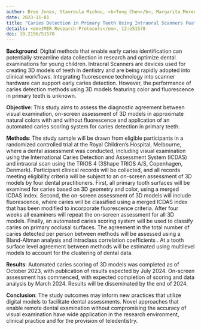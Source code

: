 ```yaml
---
author: Bree Jones, Stavroula Michou, <b>Tong Chen</b>, Margarita Moreno-Betancur, Nicky Kilpatrick, David P. Burgner, Christoph Vannahme, Mihiri Silva
date: 2023-11-01
title: "Caries Detection in Primary Teeth Using Intraoral Scanners Featuring Fluorescence: Protocol for a Diagnostic Agreement Study"
details: <em>JMIR Research Protocols</em>, 12:e51578
doi: 10.2196/51578
---
```



<b>Background</b>: Digital methods that enable early caries identification can potentially streamline data collection in research and optimize dental examinations for young children. Intraoral Scanners are devices used for creating 3D models of teeth in dentistry and are being rapidly adopted into clinical workflows. Integrating fluorescence technology into scanner hardware can support early caries detection. However, the performance of caries detection methods using 3D models featuring color and fluorescence in primary teeth is unknown. 

<b>Objective</b>: This study aims to assess the diagnostic agreement between visual examination, on-screen assessment of 3D models in approximate natural colors with and without fluorescence and application of an automated caries scoring system for caries detection in primary teeth.

<b>Methods</b>: The study sample will be drawn from eligible participants in a randomized controlled trial at the Royal Children’s Hospital, Melbourne, where a dental assessment was conducted, including visual examination using the International Caries Detection and Assessment System (ICDAS) and intraoral scan using the TRIOS 4 (3Shape TRIOS A/S, Copenhagen, Denmark). Participant clinical records will be collected, and all records meeting eligibility criteria will be subject to an on-screen assessment of 3D models by four dental practitioners. First, all primary tooth surfaces will be examined for caries based on 3D geometry and color, using a merged ICDAS index. Second, the on-screen assessment of 3D models will include fluorescence, where caries will be classified using a merged ICDAS index that has been modified to incorporate fluorescence criteria. After four weeks all examiners will repeat the on-screen assessment for all 3D models. Finally, an automated caries scoring system will be used to classify caries on primary occlusal surfaces. The agreement in the total number of caries detected per person between methods will be assessed using a Bland-Altman analysis and intraclass correlation coefficients . At a tooth surface level agreement between methods will be estimated using multilevel models to account for the clustering of dental data.

<b>Results</b>: Automated caries scoring of 3D models was completed as of October 2023, with publication of results expected by July 2024. On-screen assessment has commenced, with expected completion of scoring and data analysis by March 2024. Results will be disseminated by the end of 2024. 

<b>Conclusion</b>: The study outcomes may inform new practices that utilize digital models to facilitate dental assessments. Novel approaches that enable remote dental examination without compromising the accuracy of visual examination have wide application in the research environment, clinical practice and for the provision of teledentistry. 

